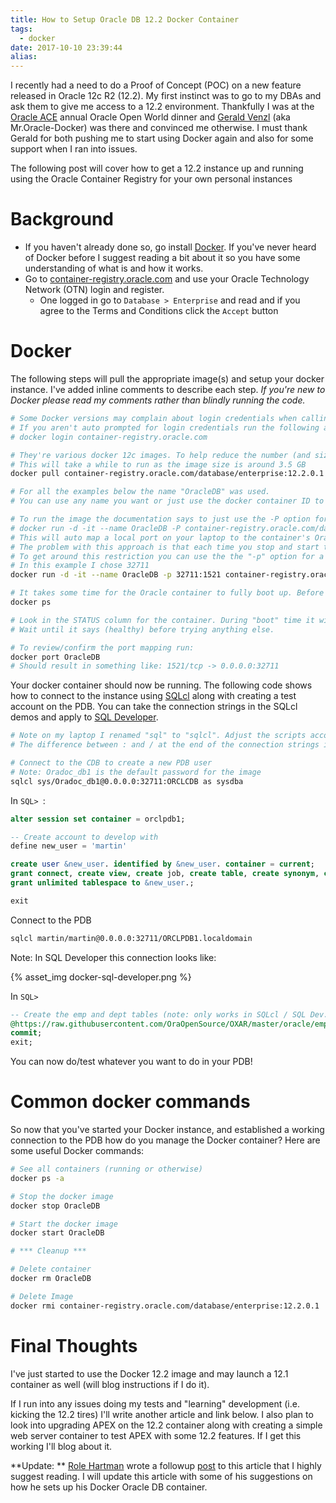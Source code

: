 ```yaml
---
title: How to Setup Oracle DB 12.2 Docker Container
tags:
  - docker
date: 2017-10-10 23:39:44
alias:
---
```



I recently had a need to do a Proof of Concept (POC) on a new feature released in Oracle 12c R2 (12.2). My first instinct was to go to my DBAs and ask them to give me access to a 12.2 environment. Thankfully I was at the [Oracle ACE](http://www.oracle.com/technetwork/community/oracle-ace/index.html) annual Oracle Open World dinner and [Gerald Venzl](https://twitter.com/geraldvenzl?lang=en) (aka Mr.Oracle-Docker) was there and convinced me otherwise. I must thank Gerald for both pushing me to start using Docker again and also for some support when I ran into issues.

The following post will cover how to get a 12.2 instance up and running using the Oracle Container Registry for your own personal instances

# Background

- If you haven't already done so, go install [Docker](https://www.docker.com). If you've never heard of Docker before I suggest reading a bit about it so you have some understanding of what is and how it works.
- Go to [container-registry.oracle.com](https://container-registry.oracle.com) and use your Oracle Technology Network (OTN) login and register.
  - One logged in go to `Database > Enterprise` and read and if you agree to the Terms and Conditions click the `Accept` button

# Docker

The following steps will pull the appropriate image(s) and setup your docker instance. I've added inline comments to describe each step. _If you're new to Docker please read my comments rather than blindly running the code._

```bash
# Some Docker versions may complain about login credentials when calling the pull command
# If you aren't auto prompted for login credentials run the following and use your OTN credentials
# docker login container-registry.oracle.com

# They're various docker 12c images. To help reduce the number (and size) of images on my laptop I only needed the 12.2 version
# This will take a while to run as the image size is around 3.5 GB
docker pull container-registry.oracle.com/database/enterprise:12.2.0.1

# For all the examples below the name "OracleDB" was used.
# You can use any name you want or just use the docker container ID to reference it

# To run the image the documentation says to just use the -P option for something like:
# docker run -d -it --name OracleDB -P container-registry.oracle.com/database/enterprise:12.2.0.1
# This will auto map a local port on your laptop to the container's Oracle 1521 port.
# The problem with this approach is that each time you stop and start the container you may get a new local port
# To get around this restriction you can use the the "-p" option for a statically defined port.
# In this example I chose 32711
docker run -d -it --name OracleDB -p 32711:1521 container-registry.oracle.com/database/enterprise:12.2.0.1

# It takes some time for the Oracle container to fully boot up. Before trying to connect to it check the container status by running:
docker ps

# Look in the STATUS column for the container. During "boot" time it will say "... (health: starting)".
# Wait until it says (healthy) before trying anything else.

# To review/confirm the port mapping run:
docker port OracleDB
# Should result in something like: 1521/tcp -> 0.0.0.0:32711

```

Your docker container should now be running. The following code shows how to connect to the instance using [SQLcl](http://www.oracle.com/technetwork/developer-tools/sqlcl/overview/index.html) along with creating a test account on the PDB. You can take the connection strings in the SQLcl demos and apply to [SQL Developer](http://www.oracle.com/technetwork/developer-tools/sql-developer/overview/index.html).

```bash
# Note on my laptop I renamed "sql" to "sqlcl". Adjust the scripts accordingly or call sqlplus
# The difference between : and / at the end of the connection strings is :SID /SERVICE_NAME

# Connect to the CDB to create a new PDB user
# Note: Oradoc_db1 is the default password for the image
sqlcl sys/Oradoc_db1@0.0.0.0:32711:ORCLCDB as sysdba
```

In `SQL> `:

```sql
alter session set container = orclpdb1;

-- Create account to develop with
define new_user = 'martin'

create user &new_user. identified by &new_user. container = current;
grant connect, create view, create job, create table, create synonym, create sequence, create trigger, create procedure, create any context, create type to &new_user.;
grant unlimited tablespace to &new_user.;

exit
```

Connect to the PDB

```bash
sqlcl martin/martin@0.0.0.0:32711/ORCLPDB1.localdomain
```

Note: In SQL Developer this connection looks like:

{% asset_img docker-sql-developer.png %}

In `SQL> `

```sql
-- Create the emp and dept tables (note: only works in SQLcl / SQL Dev. Not SQL*Plus)
@https://raw.githubusercontent.com/OraOpenSource/OXAR/master/oracle/emp_dept.sql
commit;
exit;
```

You can now do/test whatever you want to do in your PDB!


# Common docker commands

So now that you've started your Docker instance, and established a working connection to the PDB how do you manage the Docker container? Here are some useful Docker commands:

```bash
# See all containers (running or otherwise)
docker ps -a

# Stop the docker image
docker stop OracleDB

# Start the docker image
docker start OracleDB

# *** Cleanup ***

# Delete container
docker rm OracleDB

# Delete Image
docker rmi container-registry.oracle.com/database/enterprise:12.2.0.1
```

# Final Thoughts

I've just started to use the Docker 12.2 image and may launch a 12.1 container as well (will blog instructions if I do it).

If I run into any issues doing my tests and "learning" development (i.e. kicking the 12.2 tires) I'll write another article and link below. I also plan to look into upgrading APEX on the 12.2 container along with creating a simple web server container to test APEX with some 12.2 features. If I get this working I'll blog about it.

**Update: ** [Role Hartman](https://twitter.com/RoelH) wrote a followup [post](http://roelhartman.blogspot.ca/2017/10/dockerize-your-apex-development.html) to this article that I highly suggest reading. I will update this article with some of his suggestions on how he sets up his Docker Oracle DB container.
